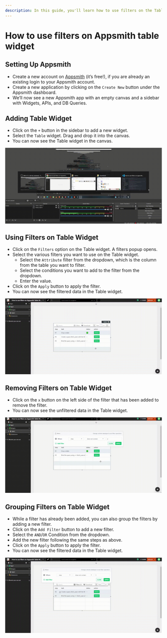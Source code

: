 ```yaml
---
description: In this guide, you'll learn how to use filters on the Table widget.
---
```


# How to use filters on Appsmith table widget

## Setting Up Appsmith

* Create a new account on [Appsmith](https://www.appsmith.com) (it’s free!), if you are already an existing login to your Appsmith account.
* Create a new application by clicking on the `Create New` button under the Appsmith dashboard.
* We’ll now see a new Appsmith app with an empty canvas and a sidebar with Widgets, APIs, and DB Queries.

## Adding Table Widget

* Click on the `+` button in the sidebar to add a new widget.
* Select the `Table` widget. Drag and drop it into the canvas.
* You can now see the Table widget in the canvas.

![Adding a Table WIdget](../../.gitbook/assets/adding-table-widget.gif)

## Using Filters on Table Widget

* Click on the `Filters` option on the Table widget. A filters popup opens.
* Select the various filters you want to use on the Table widget.
  * Select the `Attribute` filter from the dropdown, which is the column from the table you want to filter.
  * Select the conditions you want to add to the filter from the dropdown.
  * Enter the value.
* Click on the `Apply` button to apply the filter.
* You can now see the filtered data in the Table widget.

![Using Filters on Table Widget](../../.gitbook/assets/using-filters-on-table-widget.gif)

## Removing Filters on Table Widget

* Click on the `x` button on the left side of the filter that has been added to remove the filter.
* You can now see the unfiltered data in the Table widget.

![Removing Filters on Table Widget](../../.gitbook/assets/removing-filters-on-table-widget.gif)

## Grouping Filters on Table Widget

* While a filter has already been added, you can also group the filters by adding a new filter.
* Click on the `Add Filter` button to add a new filter.
* Select the `AND`/`OR` Condition from the dropdown.
* Add the new filter following the same steps as above.
* Click on the `Apply` button to apply the filter.
* You can now see the filtered data in the Table widget.

![Grouping Filters on Table Widget](../../.gitbook/assets/grouping-filters-on-table-widget.gif)
